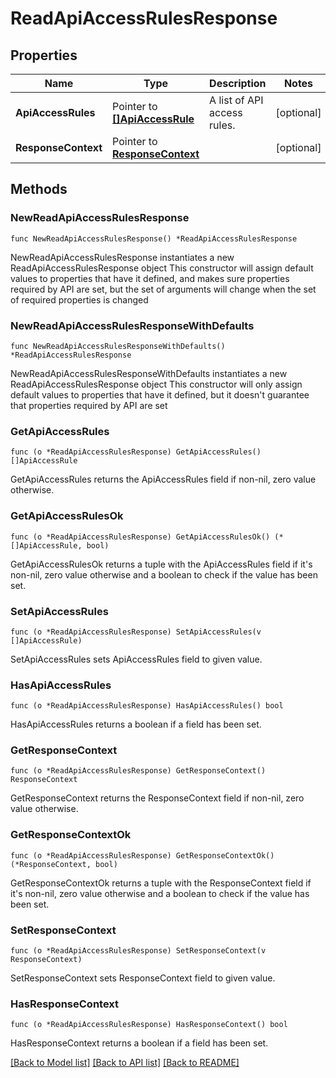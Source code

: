 # ReadApiAccessRulesResponse

## Properties

Name | Type | Description | Notes
------------ | ------------- | ------------- | -------------
**ApiAccessRules** | Pointer to [**[]ApiAccessRule**](ApiAccessRule.md) | A list of API access rules. | [optional] 
**ResponseContext** | Pointer to [**ResponseContext**](ResponseContext.md) |  | [optional] 

## Methods

### NewReadApiAccessRulesResponse

`func NewReadApiAccessRulesResponse() *ReadApiAccessRulesResponse`

NewReadApiAccessRulesResponse instantiates a new ReadApiAccessRulesResponse object
This constructor will assign default values to properties that have it defined,
and makes sure properties required by API are set, but the set of arguments
will change when the set of required properties is changed

### NewReadApiAccessRulesResponseWithDefaults

`func NewReadApiAccessRulesResponseWithDefaults() *ReadApiAccessRulesResponse`

NewReadApiAccessRulesResponseWithDefaults instantiates a new ReadApiAccessRulesResponse object
This constructor will only assign default values to properties that have it defined,
but it doesn't guarantee that properties required by API are set

### GetApiAccessRules

`func (o *ReadApiAccessRulesResponse) GetApiAccessRules() []ApiAccessRule`

GetApiAccessRules returns the ApiAccessRules field if non-nil, zero value otherwise.

### GetApiAccessRulesOk

`func (o *ReadApiAccessRulesResponse) GetApiAccessRulesOk() (*[]ApiAccessRule, bool)`

GetApiAccessRulesOk returns a tuple with the ApiAccessRules field if it's non-nil, zero value otherwise
and a boolean to check if the value has been set.

### SetApiAccessRules

`func (o *ReadApiAccessRulesResponse) SetApiAccessRules(v []ApiAccessRule)`

SetApiAccessRules sets ApiAccessRules field to given value.

### HasApiAccessRules

`func (o *ReadApiAccessRulesResponse) HasApiAccessRules() bool`

HasApiAccessRules returns a boolean if a field has been set.

### GetResponseContext

`func (o *ReadApiAccessRulesResponse) GetResponseContext() ResponseContext`

GetResponseContext returns the ResponseContext field if non-nil, zero value otherwise.

### GetResponseContextOk

`func (o *ReadApiAccessRulesResponse) GetResponseContextOk() (*ResponseContext, bool)`

GetResponseContextOk returns a tuple with the ResponseContext field if it's non-nil, zero value otherwise
and a boolean to check if the value has been set.

### SetResponseContext

`func (o *ReadApiAccessRulesResponse) SetResponseContext(v ResponseContext)`

SetResponseContext sets ResponseContext field to given value.

### HasResponseContext

`func (o *ReadApiAccessRulesResponse) HasResponseContext() bool`

HasResponseContext returns a boolean if a field has been set.


[[Back to Model list]](../README.md#documentation-for-models) [[Back to API list]](../README.md#documentation-for-api-endpoints) [[Back to README]](../README.md)


